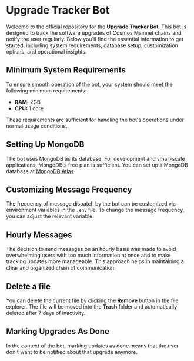 # Upgrade Tracker Bot

Welcome to the official repository for the **Upgrade Tracker Bot**. This bot is designed to track the software upgrades of Cosmos Mainnet chains and notify the user regularly. Below you'll find the essential information to get started, including system requirements, database setup, customization options, and operational insights.

## Minimum System Requirements

To ensure smooth operation of the bot, your system should meet the following minimum requirements:
-   **RAM:**  2GB
-   **CPU:**  1 core

These requirements are sufficient for handling the bot's operations under normal usage conditions.

## Setting Up MongoDB

The bot uses MongoDB as its database. For development and small-scale applications, MongoDB's free plan is sufficient. You can set up a MongoDB database at  [MongoDB Atlas](https://www.mongodb.com/cloud/atlas).

## Customizing Message Frequency

The frequency of message dispatch by the bot can be customized via environment variables in the  `.env`  file. To change the message frequency, you can adjust the relevant variable.

## Hourly Messages

The decision to send messages on an hourly basis was made to avoid overwhelming users with too much information at once and to make tracking updates more manageable. This approach helps in maintaining a clear and organized chain of communication.

## Delete a file

You can delete the current file by clicking the **Remove** button in the file explorer. The file will be moved into the **Trash** folder and automatically deleted after 7 days of inactivity.

## Marking Upgrades As Done

In the context of the bot, marking updates as done means that the user don't want to be notified about that upgrade anymore.